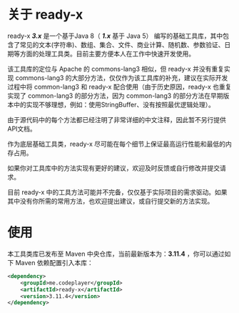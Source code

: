 # 关于 ready-x
ready-x ***3.x*** 是一个基于Java 8（ ***1.x*** 基于 Java 5） 编写的基础工具库，其中包含了常见的文本(字符串)、数组、集合、文件、商业计算、随机数、参数验证、日期等方面的处理工具类。目前主要方便本人在工作中快速开发使用。

该工具库的定位与 Apache 的 commons-lang3 相似，但 ready-x 并没有重复实现 commons-lang3 的大部分方法，仅仅作为该工具库的补充，建议在实际开发过程中将 common-lang3 和 ready-x 配合使用（由于历史原因，ready-x 也重复实现了 common-lang3 的部分方法，因为 common-lang3 的部分方法在早期版本中的实现不够理想，例如：使用StringBuffer、没有按照最优逻辑处理）。

由于源代码中的每个方法都已经注明了非常详细的中文注释，因此暂不另行提供API文档。

作为底层基础工具类，ready-x 尽可能在每个细节上保证最高运行性能和最低的内存占用。

如果你对工具库中的方法实现有更好的建议，欢迎及时反馈或自行修改并提交请求。

目前 ready-x 中的工具方法可能并不完备，仅仅基于实际项目的需求驱动。如果其中没有你所需的常用方法，也欢迎提出建议，或自行提交新的方法实现。

# 使用
本工具类库已发布至 Maven 中央仓库，当前最新版本为：**3.11.4** ，你可以通过如下 Maven 依赖配置引入本库：

```xml
<dependency>
	<groupId>me.codeplayer</groupId>
	<artifactId>ready-x</artifactId>
	<version>3.11.4</version>
</dependency>
```